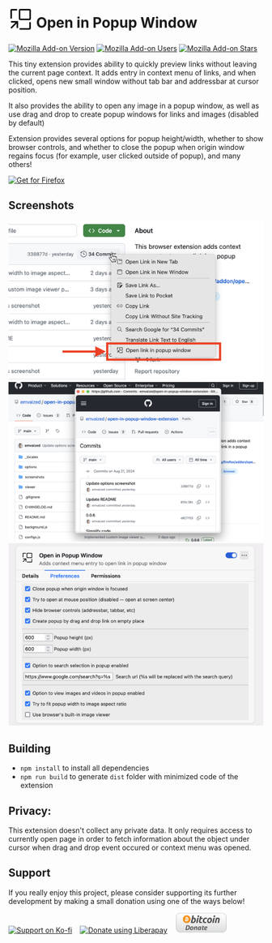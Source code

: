 # <sub><img src="./icon.png" height="48" width="48"></sub> Open in Popup Window

[![Mozilla Add-on Version](https://img.shields.io/amo/v/open-in-popup-window)](https://addons.mozilla.org/firefox/addon/open-in-popup-window/)
[![Mozilla Add-on Users](https://img.shields.io/amo/users/open-in-popup-window)](https://addons.mozilla.org/firefox/addon/open-in-popup-window/)
[![Mozilla Add-on Stars](https://img.shields.io/amo/stars/open-in-popup-window)](https://addons.mozilla.org/firefox/addon/open-in-popup-window/)

This tiny extension provides ability to quickly preview links without leaving the current page context. It adds entry in context menu of links, and when clicked, opens new small window without tab bar and addressbar at cursor position. 

It also provides the ability to open any image in a popup window, as well as use drag and drop to create popup windows for links and images (disabled by default)

Extension provides several options for popup height/width, whether to show browser controls, and whether to close the popup when origin window regains focus (for example, user clicked outside of popup), and many others! 

<a href="https://addons.mozilla.org/firefox/addon/open-in-popup-window/"><img src="https://user-images.githubusercontent.com/585534/107280546-7b9b2a00-6a26-11eb-8f9f-f95932f4bfec.png" alt="Get for Firefox"></a>

## Screenshots

<img src="./screenshots/context-menu.png">

<img src="./screenshots/open-in-popup-screenshot.png">

<img src="./screenshots/options-screenshot.png">


## Building
- `npm install` to install all dependencies
- `npm run build` to generate `dist` folder with minimized code of the extension


## Privacy:
This extension doesn't collect any private data. It only requires access to currently open page in order to fetch information about the object under cursor when drag and drop event occured or context menu was opened.


## Support
If you really enjoy this project, please consider supporting its further development by making a small donation using one of the ways below! 

<a href="https://ko-fi.com/emvaized"><img src="https://cdn.prod.website-files.com/5c14e387dab576fe667689cf/64f1a9ddd0246590df69ea0b_kofi_long_button_red%25402x-p-800.png" alt="Support on Ko-fi" height="40"></a> &nbsp;&nbsp; <a href="https://liberapay.com/emvaized/donate"><img alt="Donate using Liberapay" src="https://liberapay.com/assets/widgets/donate.svg" height="40"></a> &nbsp;&nbsp; <a href="https://emvaized.github.io/donate/bitcoin/"><img src="https://github.com/emvaized/emvaized.github.io/blob/main/donate/bitcoin/assets/bitcoin-donate-button.png?raw=true" alt="Donate Bitcoin" height="40" /></a>